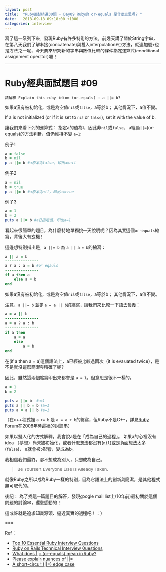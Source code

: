 ```yaml
---
layout: post
title:  "Ruby面試精選30題 - Day09 Ruby的 or-equals 是什麼意思呢? "
date:   2018-09-18 09:18:00 +1000
categories: interview
---
```


寫了這一系列下來，發現Ruby有許多特別的方法。前幾天講了關於String字串，在第八天我們了解串接(concatenate)與插入interpolation`#{}`方法，就連加號`+`也是方法之一呢。今天要來研究新的字串與數值比較的條件指定運算式(conditional assignment operator)囉！
<!-- more -->
---

# Ruby經典面試題目 #09

`請解釋 Explain this ruby idiom (or-equals) : a ||= b?`

如果a沒有被初始化，或是為空值`nil`或`false`，a等於b；
其他情況下，a值不變。

If a is not initialized (or if it is set to `nil` or `false`), set it with the value of b.

讓我們來看下列的運算式：
指定a的值為1，因此非`nil`或`false`。
a經過`||=`(or-equals)的方法判斷，值仍維持不變 `a=1`:

例子1

```ruby
a = false
b = nil
p a ||= b #a原本為false，印出a=nil
```

例子2

```ruby
a = nil
b = true
p a ||= b #a原本為nil，印出a=true
```

例子3

```ruby
a = 1
b = 2
puts a ||= b #a已指定值，印出a=1
```

看起來很簡單的題目，為什麼特地單獨挑一天說明呢？因為其實這個`or-equals`縮寫，背後大有玄機！

這邊想特別指出是，`a ||= b` 為 `a || a = b`的縮寫：

```ruby
a || a = b
---------------
a ? a : a = b #or eqauls
---------------
if a then a
    else a = b
end
```

如果a沒有被初始化，或是為空值`nil`或`false`，a等於b；
其他情況下，a值不變。

注意，`a ||= b` 並非 `a = a || b`的縮寫，讓我們來比較一下語法含義：

```ruby
a = a || b
---------------
a = a ? a : b
---------------
if a then
    a = a
    else
        a = b
end
```

在(if a then a = a)這個語法上，a已經被比較過兩次（it is evaluated twice），是不是就沒這麼簡潔與精確了呢?

因此，雖然這兩個縮寫印出來都會是 `a = 1`。但意思是很不一樣的。

```ruby
a = 1
b = 2

puts a ||= b  #a=1
puts a || b = b #a=1
puts a = a || b #a=1

```

（在c++程式裡 `a += b` 是 `a = a + b`的縮寫，但Ruby不是C++，詳見[Ruby Forum在2008年時這裡](https://groups.google.com/forum/#!topic/comp.lang.ruby/y1Maaqk_Q7c)的討論串）

如果以擬人化的方式解釋，我會說a是在「成為自己的過程」。
如果a的心裡沒有idea （夢想）尚未被初始化，或者什麼想法都沒有(`nil`)或是負面想法太多(`false`)，
a就會被b影響，變成為b。

我相信我們最終，都不想成為別人，只想成為自己。

> Be Yourself. Everyone Else is Already Taken.

就像Ruby之所以成為Ruby一樣的特別，因為它語法上的創新與簡潔，是其他程式無可取代的。

後記：
為了找這一篇題目的解答，發現google mail list上(10年前)最初關於這個問題的討論串，還蠻感動的！

這或許就是追求知識源頭、逼近真實的過程吧！：）

===

Ref：

* [Top 10 Essential Ruby Interview Questions](https://blog.bater.gq/ruby/2018/02/02/top-10-essential-ruby-interview-questions.html)
* [Ruby on Rails Technical Interview Questions](https://github.com/timurcatakli/ruby-on-rails-interview-questions-answers)
* [What does ||= (or-equals) mean in Ruby?](https://stackoverflow.com/questions/995593/what-does-or-equals-mean-in-ruby)
* [Please explain nuances of ||=](https://groups.google.com/forum/#!topic/comp.lang.ruby/y1Maaqk_Q7c)
* [A short-circuit (||=) edge case](http://davidablack.net/dablog.html#2008/3/25/a-short-circuit-edge-case)
